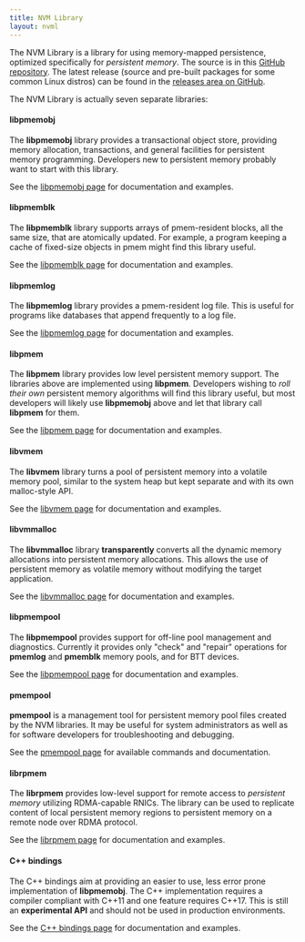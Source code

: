 ```yaml
---
title: NVM Library
layout: nvml
---
```

The NVM Library is a library for using memory-mapped persistence,
optimized specifically for _persistent memory_.  The source is in this
[GitHub repository](https://github.com/pmem/nvml/).  The latest
release (source and pre-built packages for some common Linux distros)
can be found in the
[releases area on GitHub](https://github.com/pmem/nvml/releases).

The NVM Library is actually seven separate libraries:

#### libpmemobj

The **libpmemobj** library provides a transactional object store,
providing memory allocation, transactions, and general facilities
for persistent memory programming.  Developers new to persistent
memory probably want to start with this library.

See the [libpmemobj page](libpmemobj) for documentation and examples.

#### libpmemblk

The **libpmemblk** library supports arrays of pmem-resident blocks,
all the same size, that are atomically updated.  For example, a
program keeping a cache of fixed-size objects in pmem might find
this library useful.

See the [libpmemblk page](libpmemblk) for documentation and examples.

#### libpmemlog

The **libpmemlog** library provides a pmem-resident log file.
This is useful for programs like databases that append frequently
to a log file.

See the [libpmemlog page](libpmemlog) for documentation and examples.

#### libpmem

The **libpmem** library provides low level persistent memory support.
The libraries above are implemented using **libpmem**.  Developers
wishing to _roll their own_ persistent memory algorithms will find
this library useful, but most developers will likely use **libpmemobj**
above and let that library call **libpmem** for them.

See the [libpmem page](libpmem) for documentation and examples.

#### libvmem

The **libvmem** library turns a pool of persistent memory into a
volatile memory pool, similar to the system heap but kept separate
and with its own malloc-style API.

See the [libvmem page](libvmem) for documentation and examples.

#### libvmmalloc

The **libvmmalloc** library **transparently** converts all the dynamic
memory allocations into persistent memory allocations.  This allows the use
of persistent memory as volatile memory without modifying the target
application.

See the [libvmmalloc page](libvmmalloc) for documentation and examples.

#### libpmempool

The **libpmempool** provides support for off-line pool management and
diagnostics.  Currently it provides only "check" and "repair" operations
for **pmemlog** and **pmemblk** memory pools, and for BTT devices.

See the [libpmempool page](libpmempool) for documentation and examples.

#### pmempool

**pmempool** is a management tool for persistent memory pool files created
by the NVM libraries. It may be useful for system administrators as well
as for software developers for troubleshooting and debugging.

See the [pmempool page](pmempool) for available commands and documentation.

#### librpmem

The **librpmem** provides low-level support for remote access to
_persistent memory_ utilizing RDMA-capable RNICs. The library can be
used to replicate content of local persistent memory regions to
persistent memory on a remote node over RDMA protocol.

See the [librpmem page](librpmem) for documentation and examples.

#### C++ bindings

The C++ bindings aim at providing an easier to use, less error prone
implementation of **libpmemobj**. The C++ implementation requires a compiler
compliant with C++11 and one feature requires C++17. This is still an
**experimental API** and should not be used in production environments.

See the [C++ bindings page](cpp_obj) for documentation and examples.

